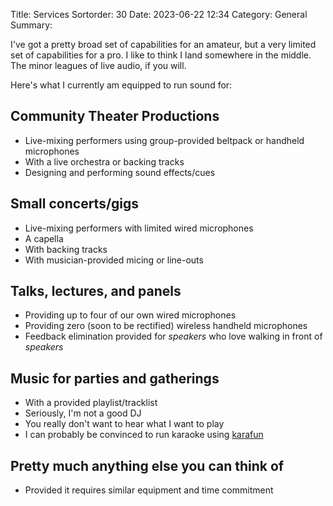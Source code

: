Title: Services
Sortorder: 30
Date: 2023-06-22 12:34
Category: General
Summary: 

I've got a pretty broad set of capabilities for an amateur, but a very limited set of capabilities for a pro. I like to think I land somewhere in the middle. The minor leagues of live audio, if you will.

Here's what I currently am equipped to run sound for:

## Community Theater Productions
* Live-mixing performers using group-provided beltpack or handheld microphones
* With a live orchestra or backing tracks
* Designing and performing sound effects/cues
  

## Small concerts/gigs
* Live-mixing performers with limited wired microphones
* A capella
* With backing tracks
* With musician-provided micing or line-outs

## Talks, lectures, and panels
* Providing up to four of our own wired microphones
* Providing zero (soon to be rectified) wireless handheld microphones
* Feedback elimination provided for *speakers* who love walking in front of *speakers*

## Music for parties and gatherings
* With a provided playlist/tracklist
* Seriously, I'm not a good DJ
* You really don't want to hear what I want to play
* I can probably be convinced to run karaoke using [karafun](https://www.karafun.com)

## Pretty much anything else you can think of
* Provided it requires similar equipment and time commitment
